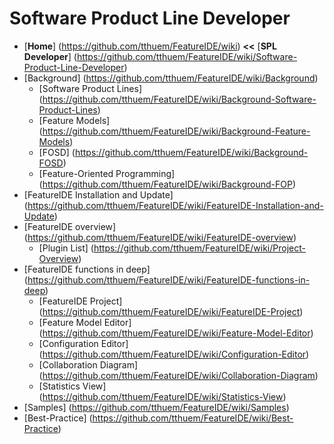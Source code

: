 # Software Product Line Developer

* [**Home**] (https://github.com/tthuem/FeatureIDE/wiki) **<<** [**SPL Developer**] (https://github.com/tthuem/FeatureIDE/wiki/Software-Product-Line-Developer)
* [Background] (https://github.com/tthuem/FeatureIDE/wiki/Background)
	* [Software Product Lines] (https://github.com/tthuem/FeatureIDE/wiki/Background-Software-Product-Lines)
	* [Feature Models] (https://github.com/tthuem/FeatureIDE/wiki/Background-Feature-Models)
	* [FOSD] (https://github.com/tthuem/FeatureIDE/wiki/Background-FOSD)
	* [Feature-Oriented Programming] (https://github.com/tthuem/FeatureIDE/wiki/Background-FOP)
* [FeatureIDE Installation and Update] (https://github.com/tthuem/FeatureIDE/wiki/FeatureIDE-Installation-and-Update)
* [FeatureIDE overview] (https://github.com/tthuem/FeatureIDE/wiki/FeatureIDE-overview)
	* [Plugin List] (https://github.com/tthuem/FeatureIDE/wiki/Project-Overview)
* [FeatureIDE functions in deep] (https://github.com/tthuem/FeatureIDE/wiki/FeatureIDE-functions-in-deep)
	* [FeatureIDE Project] (https://github.com/tthuem/FeatureIDE/wiki/FeatureIDE-Project)
	* [Feature Model Editor] (https://github.com/tthuem/FeatureIDE/wiki/Feature-Model-Editor)
	* [Configuration Editor] (https://github.com/tthuem/FeatureIDE/wiki/Configuration-Editor)
	* [Collaboration Diagram] (https://github.com/tthuem/FeatureIDE/wiki/Collaboration-Diagram)
	* [Statistics View] (https://github.com/tthuem/FeatureIDE/wiki/Statistics-View)
* [Samples] (https://github.com/tthuem/FeatureIDE/wiki/Samples)
* [Best-Practice] (https://github.com/tthuem/FeatureIDE/wiki/Best-Practice)
